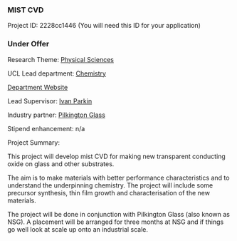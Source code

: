 ### MIST CVD

Project ID: 2228cc1446
(You will need this ID for your application)

### Under Offer

Research Theme: [Physical Sciences](../themes/physical-sciences.md)

UCL Lead department: [Chemistry](../departments/chemistry.md)

[Department Website](https://www.ucl.ac.uk/chemistry)

Lead Supervisor: [Ivan Parkin](https://profiles.ucl.ac.uk/4659)

Industry partner: [Pilkington Glass](https://www.pilkington.com        )

Stipend enhancement: n/a 

Project Summary:


This project will develop mist CVD for making new transparent conducting oxide on glass and other substrates. 

The aim is to make materials with better performance characteristics and to understand the underpinning chemistry.  The project will include some precursor synthesis, thin film growth and characterisation of the new materials.  

The project will be done in conjunction with Pilkington Glass (also known as NSG).  A placement will be arranged for three months at NSG and if things go well look at scale up onto an industrial scale.
